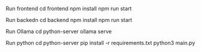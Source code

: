 Run frontend
cd frontend
npm install
npm run start

Run backedn
cd backend
npm install
npm run start

Run Ollama
cd python-server
ollama serve

Run python
cd python-server
pip install -r requirements.txt
python3 main.py

